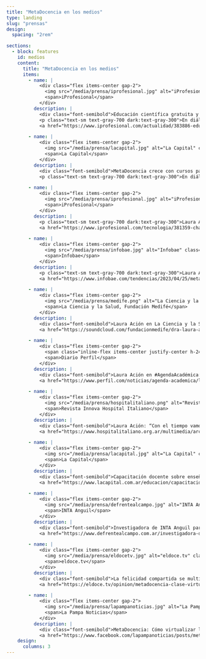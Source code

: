 ```yaml
---
title: "MetaDocencia en los medios"
type: landing
slug: "prensas"
design:
  spacing: "2rem"

sections:
  - block: features
    id: medios
    content:
      title: "MetaDocencia en los medios"
      items:
        - name: |
            <div class="flex items-center gap-2">
              <img src="/media/prensa/iprofesional.jpg" alt="iProfesional" class="h-24 md:h-28 object-contain" loading="lazy">
              <span>iProfesional</span>
            </div>
          description: |
            <div class="font-semibold">Educación científica gratuita y remota: cómo es el emprendimiento argentino que apoya la NASA</div>
            <p class="text-sm text-gray-700 dark:text-gray-300">En diálogo con iProfesional, Nicolás Palopoli contó los detalles del apoyo de la NASA democratizar el acceso al conocimiento científico.</p>
            <a href="https://www.iprofesional.com/actualidad/383886-educacion-remota-el-emprendimiento-argentino-que-apoya-la-nasa" class="inline-block mt-2 px-3 py-1 rounded-md text-sm font-semibold bg-gray-900 text-white dark:bg-white dark:text-gray-900">Ver nota</a>

        - name: |
            <div class="flex items-center gap-2">
              <img src="/media/prensa/lacapital.jpg" alt="La Capital" class="h-24 md:h-28 object-contain" loading="lazy">
              <span>La Capital</span>
            </div>
          description: |
            <div class="font-semibold">MetaDocencia crece con cursos para la comunidad</div>
            <p class="text-sm text-gray-700 dark:text-gray-300">En diálogo con Micaela Pereyra del periódico La Capital (Rosario, Argentina), Romina Pendino y Nicolás Palopoli compartieron la trayectoria y presente de MetaDocencia.</p>

        - name: |
            <div class="flex items-center gap-2">
              <img src="/media/prensa/iprofesional.jpg" alt="iProfesional" class="h-24 md:h-28 object-contain" loading="lazy">
              <span>iProfesional</span>
            </div>
          description: |
            <p class="text-sm text-gray-700 dark:text-gray-300">Laura Ación, una de las más de 400 personas del mundo de la ciencia y la investigación que firmó la Declaración de Montevideo sobre Inteligencia Artificial y su impacto en América Latina, y advirtió sobre la irresponsabilidad con la que se lanzó al mundo esta herramienta de IA.</p>
            <a href="https://www.iprofesional.com/tecnologia/381359-chatgpt-la-inteligencia-artificial-pone-en-alerta-a-la-educacion" class="inline-block mt-2 px-3 py-1 rounded-md text-sm font-semibold bg-gray-900 text-white dark:bg-white dark:text-gray-900">Ver nota</a>

        - name: |
            <div class="flex items-center gap-2">
              <img src="/media/prensa/infobae.jpg" alt="Infobae" class="h-24 md:h-28 object-contain" loading="lazy">
              <span>Infobae</span>
            </div>
          description: |
            <p class="text-sm text-gray-700 dark:text-gray-300">Laura Ación comentó la misión, recorrido y siguientes pasos de MetaDocencia, y el impulso que tuvimos gracias al apoyo y la libertad de trabajo que nos dio CZI Science.</p>
            <a href="https://www.infobae.com/tendencias/2023/04/25/metadocencia-el-arte-de-divulgar-al-mundo-la-ensenanza-de-la-ciencia-en-espanol-y-con-el-apoyo-de-mark-zuckerberg/?utm_medium=Echobox&utm_source=Twitter#Echobox=1682405050" class="inline-block mt-2 px-3 py-1 rounded-md text-sm font-semibold bg-gray-900 text-white dark:bg-white dark:text-gray-900">Ver nota</a>

        - name: |
            <div class="flex items-center gap-2">
              <img src="/media/prensa/medife.png" alt="La Ciencia y la Salud, Fundación Medifé" class="h-24 md:h-28 object-contain" loading="lazy">
              <span>La Ciencia y la Salud, Fundación Medifé</span>
            </div>
          description: |
            <div class="font-semibold">Laura Ación en La Ciencia y la Salud, Fundación Medifé: “Mitos y verdades sobre la IA y big data”</div>
            <a href="https://soundcloud.com/fundacionmedife/dra-laura-acion-dir?utm_source=clipboard&utm_medium=text&utm_campaign=social_sharing" class="inline-block mt-2 px-3 py-1 rounded-md text-sm font-semibold bg-gray-900 text-white dark:bg-white dark:text-gray-900">Ver nota</a>

        - name: |
            <div class="flex items-center gap-2">
              <span class="inline-flex items-center justify-center h-24 w-24 md:h-28 md:w-28 rounded-full bg-gray-200 text-gray-700 text-base md:text-lg font-semibold">P</span>
              <span>Diario Perfil</span>
            </div>
          description: |
            <div class="font-semibold">Laura Ación en #AgendaAcadémica: “El problema surge cuando la inteligencia artificial se mete con la democracia, la salud o la justicia”</div>
            <a href="https://www.perfil.com/noticias/agenda-academica/laura-acion-el-problema-surge-cuando-la-inteligencia-artificial-se-mete-con-la-democracia-la-salud-o-la-justicia.phtml" class="inline-block mt-2 px-3 py-1 rounded-md text-sm font-semibold bg-gray-900 text-white dark:bg-white dark:text-gray-900">Ver nota</a>

        - name: |
            <div class="flex items-center gap-2">
              <img src="/media/prensa/hospitalitaliano.png" alt="Revista Innova Hospital Italiano" class="h-24 md:h-28 object-contain" loading="lazy">
              <span>Revista Innova Hospital Italiano</span>
            </div>
          description: |
            <div class="font-semibold">Laura Ación: “Con el tiempo vamos a aprovechar lo mejor de lo virtual y lo presencial”</div>
            <a href="https://www.hospitalitaliano.org.ar/multimedia/archivos/noticias_archivos/11/Revista/11_InnovaNoviembreDobles.pdf" class="inline-block mt-2 px-3 py-1 rounded-md text-sm font-semibold bg-gray-900 text-white dark:bg-white dark:text-gray-900">Ver nota</a>

        - name: |
            <div class="flex items-center gap-2">
              <img src="/media/prensa/lacapital.jpg" alt="La Capital" class="h-24 md:h-28 object-contain" loading="lazy">
              <span>La Capital</span>
            </div>
          description: |
            <div class="font-semibold">Capacitación docente sobre enseñanza virtual</div>
            <a href="https://www.lacapital.com.ar/educacion/capacitacion-docente-ensenanza-virtual-n2582884.html" class="inline-block mt-2 px-3 py-1 rounded-md text-sm font-semibold bg-gray-900 text-white dark:bg-white dark:text-gray-900">Ver nota</a>

        - name: |
            <div class="flex items-center gap-2">
              <img src="/media/prensa/defrentealcampo.jpg" alt="INTA Anguil / De Frente al Campo" class="h-24 md:h-28 object-contain" loading="lazy">
              <span>INTA Anguil</span>
            </div>
          description: |
            <div class="font-semibold">Investigadora de INTA Anguil participa de Metadociencia, un proyecto para capacitar a docentes en educación virtual</div>
            <a href="https://www.defrentealcampo.com.ar/investigadora-de-inta-anguil-participa-de-metadociencia-un-proyecto-para-capacitar-a-docentes-en-educacion-virtual/" class="inline-block mt-2 px-3 py-1 rounded-md text-sm font-semibold bg-gray-900 text-white dark:bg-white dark:text-gray-900">Ver nota</a>

        - name: |
            <div class="flex items-center gap-2">
              <img src="/media/prensa/eldocetv.jpg" alt="eldoce.tv" class="h-24 md:h-28 object-contain" loading="lazy">
              <span>eldoce.tv</span>
            </div>
          description: |
            <div class="font-semibold">La felicidad compartida se multiplica, la pena compartida disminuye</div>
            <a href="https://eldoce.tv/opinion/metadocencia-clase-virtual-cuarentena-coronavirus-la-felicidad-compartida-se-multiplica-la-pena-compartida-disminuye_97495/" class="inline-block mt-2 px-3 py-1 rounded-md text-sm font-semibold bg-gray-900 text-white dark:bg-white dark:text-gray-900">Ver nota</a>

        - name: |
            <div class="flex items-center gap-2">
              <img src="/media/prensa/lapampanoticias.jpg" alt="La Pampa Noticias" class="h-24 md:h-28 object-contain" loading="lazy">
              <span>La Pampa Noticias</span>
            </div>
          description: |
            <div class="font-semibold">MetaDocencia: Cómo virtualizar la educación</div>
            <a href="https://www.facebook.com/lapampanoticias/posts/metadocencia-cómo-virtualizar-la-educacióninvestigadores-del-inta-del-conicet-y-/1305419322983230/" class="inline-block mt-2 px-3 py-1 rounded-md text-sm font-semibold bg-gray-900 text-white dark:bg-white dark:text-gray-900">Ver nota</a>
    design:
      columns: 3
---
```

